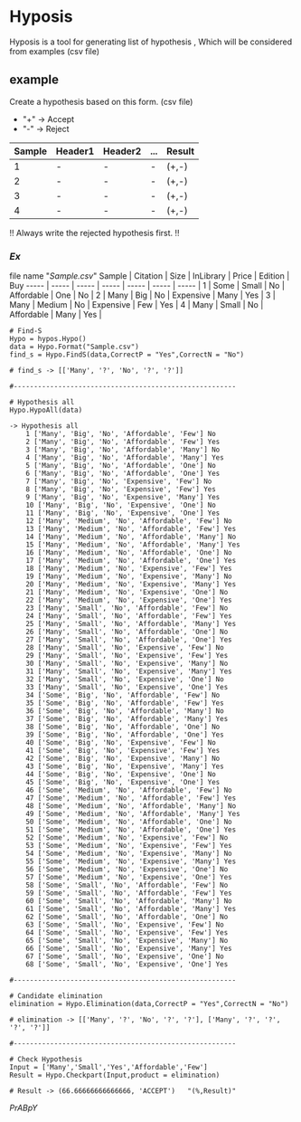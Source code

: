 # Hyposis
Hyposis is a tool for generating list of hypothesis , Which will be considered from examples (csv file) 

## example
Create a hypothesis based on this form. (csv file)
   * "+" -> Accept 
   * "-" -> Reject

Sample | Header1 | Header2 | ... | Result
----- | ----- | ----- | ----- | ----- |
1 | - | - | - | (+,-) |
2 | - | - | - | (+,-) |
3 | - | - | - | (+,-) |
4 | - | - | - | (+,-) |

!! Always write the rejected hypothesis first. !!

### _Ex_
file name "_Sample.csv_"
Sample | Citation | Size | InLibrary | Price | Edition | Buy
----- | ----- | ----- | ----- | ----- | ----- | ----- |
1 | Some | Small | No | Affordable | One | No |
2 | Many | Big | No | Expensive | Many | Yes |
3 | Many | Medium | No | Expensive | Few | Yes |
4 | Many | Small | No | Affordable | Many | Yes |

	# Find-S
	Hypo = hypos.Hypo()
	data = Hypo.Format("Sample.csv")
	find_s = Hypo.FindS(data,CorrectP = "Yes",CorrectN = "No")
	
	# find_s -> [['Many', '?', 'No', '?', '?']]

	#-------------------------------------------------------

	# Hypothesis all
	Hypo.HypoAll(data)
	
	-> Hypothesis all
		1 ['Many', 'Big', 'No', 'Affordable', 'Few'] No
		2 ['Many', 'Big', 'No', 'Affordable', 'Few'] Yes
		3 ['Many', 'Big', 'No', 'Affordable', 'Many'] No
		4 ['Many', 'Big', 'No', 'Affordable', 'Many'] Yes
		5 ['Many', 'Big', 'No', 'Affordable', 'One'] No
		6 ['Many', 'Big', 'No', 'Affordable', 'One'] Yes
		7 ['Many', 'Big', 'No', 'Expensive', 'Few'] No
		8 ['Many', 'Big', 'No', 'Expensive', 'Few'] Yes
		9 ['Many', 'Big', 'No', 'Expensive', 'Many'] Yes
		10 ['Many', 'Big', 'No', 'Expensive', 'One'] No
		11 ['Many', 'Big', 'No', 'Expensive', 'One'] Yes
		12 ['Many', 'Medium', 'No', 'Affordable', 'Few'] No
		13 ['Many', 'Medium', 'No', 'Affordable', 'Few'] Yes
		14 ['Many', 'Medium', 'No', 'Affordable', 'Many'] No
		15 ['Many', 'Medium', 'No', 'Affordable', 'Many'] Yes
		16 ['Many', 'Medium', 'No', 'Affordable', 'One'] No
		17 ['Many', 'Medium', 'No', 'Affordable', 'One'] Yes
		18 ['Many', 'Medium', 'No', 'Expensive', 'Few'] Yes
		19 ['Many', 'Medium', 'No', 'Expensive', 'Many'] No
		20 ['Many', 'Medium', 'No', 'Expensive', 'Many'] Yes
		21 ['Many', 'Medium', 'No', 'Expensive', 'One'] No
		22 ['Many', 'Medium', 'No', 'Expensive', 'One'] Yes
		23 ['Many', 'Small', 'No', 'Affordable', 'Few'] No
		24 ['Many', 'Small', 'No', 'Affordable', 'Few'] Yes
		25 ['Many', 'Small', 'No', 'Affordable', 'Many'] Yes
		26 ['Many', 'Small', 'No', 'Affordable', 'One'] No
		27 ['Many', 'Small', 'No', 'Affordable', 'One'] Yes
		28 ['Many', 'Small', 'No', 'Expensive', 'Few'] No
		29 ['Many', 'Small', 'No', 'Expensive', 'Few'] Yes
		30 ['Many', 'Small', 'No', 'Expensive', 'Many'] No
		31 ['Many', 'Small', 'No', 'Expensive', 'Many'] Yes
		32 ['Many', 'Small', 'No', 'Expensive', 'One'] No
		33 ['Many', 'Small', 'No', 'Expensive', 'One'] Yes
		34 ['Some', 'Big', 'No', 'Affordable', 'Few'] No
		35 ['Some', 'Big', 'No', 'Affordable', 'Few'] Yes
		36 ['Some', 'Big', 'No', 'Affordable', 'Many'] No
		37 ['Some', 'Big', 'No', 'Affordable', 'Many'] Yes
		38 ['Some', 'Big', 'No', 'Affordable', 'One'] No
		39 ['Some', 'Big', 'No', 'Affordable', 'One'] Yes
		40 ['Some', 'Big', 'No', 'Expensive', 'Few'] No
		41 ['Some', 'Big', 'No', 'Expensive', 'Few'] Yes
		42 ['Some', 'Big', 'No', 'Expensive', 'Many'] No
		43 ['Some', 'Big', 'No', 'Expensive', 'Many'] Yes
		44 ['Some', 'Big', 'No', 'Expensive', 'One'] No
		45 ['Some', 'Big', 'No', 'Expensive', 'One'] Yes
		46 ['Some', 'Medium', 'No', 'Affordable', 'Few'] No
		47 ['Some', 'Medium', 'No', 'Affordable', 'Few'] Yes
		48 ['Some', 'Medium', 'No', 'Affordable', 'Many'] No
		49 ['Some', 'Medium', 'No', 'Affordable', 'Many'] Yes
		50 ['Some', 'Medium', 'No', 'Affordable', 'One'] No
		51 ['Some', 'Medium', 'No', 'Affordable', 'One'] Yes
		52 ['Some', 'Medium', 'No', 'Expensive', 'Few'] No
		53 ['Some', 'Medium', 'No', 'Expensive', 'Few'] Yes
		54 ['Some', 'Medium', 'No', 'Expensive', 'Many'] No
		55 ['Some', 'Medium', 'No', 'Expensive', 'Many'] Yes
		56 ['Some', 'Medium', 'No', 'Expensive', 'One'] No
		57 ['Some', 'Medium', 'No', 'Expensive', 'One'] Yes
		58 ['Some', 'Small', 'No', 'Affordable', 'Few'] No
		59 ['Some', 'Small', 'No', 'Affordable', 'Few'] Yes
		60 ['Some', 'Small', 'No', 'Affordable', 'Many'] No
		61 ['Some', 'Small', 'No', 'Affordable', 'Many'] Yes
		62 ['Some', 'Small', 'No', 'Affordable', 'One'] No
		63 ['Some', 'Small', 'No', 'Expensive', 'Few'] No
		64 ['Some', 'Small', 'No', 'Expensive', 'Few'] Yes
		65 ['Some', 'Small', 'No', 'Expensive', 'Many'] No
		66 ['Some', 'Small', 'No', 'Expensive', 'Many'] Yes
		67 ['Some', 'Small', 'No', 'Expensive', 'One'] No
		68 ['Some', 'Small', 'No', 'Expensive', 'One'] Yes

	#-------------------------------------------------------

	# Candidate elimination
	elimination = Hypo.Elimination(data,CorrectP = "Yes",CorrectN = "No")

	# elimination -> [['Many', '?', 'No', '?', '?'], ['Many', '?', '?', '?', '?']]

	#-------------------------------------------------------

	# Check Hypothesis
	Input = ['Many','Small','Yes','Affordable','Few']
	Result = Hypo.Checkpart(Input,product = elimination)

	# Result -> (66.66666666666666, 'ACCEPT')   "(%,Result)"


_PrABpY_